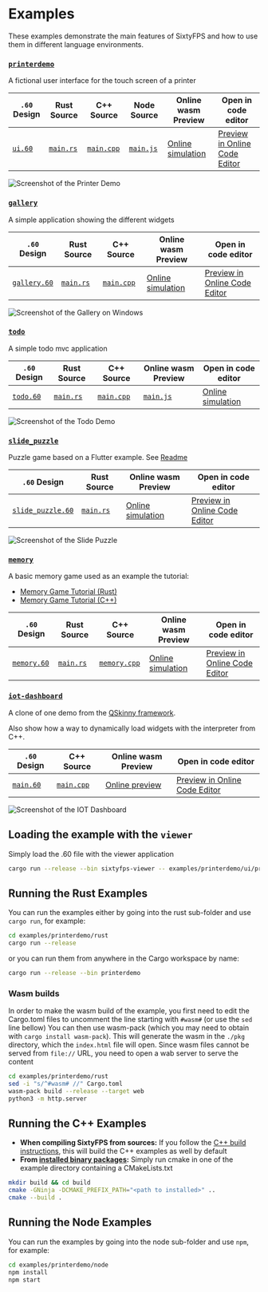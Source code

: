 # Examples

These examples demonstrate the main features of SixtyFPS and how to use them in different language environments.

### [`printerdemo`](./printerdemo)

A fictional user interface for the touch screen of a printer

| `.60` Design | Rust Source | C++ Source | Node Source | Online wasm Preview | Open in code editor |
| --- | --- | --- | --- | --- | --- |
| [`ui.60`](./printerdemo/ui/printerdemo.60) | [`main.rs`](./printerdemo/rust/main.rs) | [`main.cpp`](./printerdemo/cpp/main.cpp) | [`main.js`](./printerdemo/node/main.js) | [Online simulation](https://sixtyfps.io/snapshots/master/demos/printerdemo/) | [Preview in Online Code Editor](https://sixtyfps.io/snapshots/master/editor?load_url=https://raw.githubusercontent.com/sixtyfpsui/sixtyfps/master/examples/printerdemo/ui/printerdemo.60) |

![Screenshot of the Printer Demo](https://sixtyfps.io/resources/printerdemo_screenshot.png "Printer Demo")

### [`gallery`](./gallery)

A simple application showing the different widgets

| `.60` Design | Rust Source | C++ Source | Online wasm Preview | Open in code editor |
| --- | --- | --- | --- | --- |
| [`gallery.60`](./gallery/gallery.60) | [`main.rs`](./gallery/main.rs) | [`main.cpp`](./gallery/main.cpp) | [Online simulation](https://sixtyfps.io/snapshots/master/demos/gallery/) | [Preview in Online Code Editor](https://sixtyfps.io/snapshots/master/editor?load_url=https://raw.githubusercontent.com/sixtyfpsui/sixtyfps/master/examples/gallery/gallery.60) |

![Screenshot of the Gallery on Windows](https://sixtyfps.io/resources/gallery_win_screenshot.png "Gallery")

### [`todo`](./todo)

A simple todo mvc application

| `.60` Design | Rust Source | C++ Source | Online wasm Preview | Open in code editor |
| --- | --- | --- | --- | --- |
| [`todo.60`](./todo/ui/todo.60) | [`main.rs`](./todo/rust/main.rs) | [`main.cpp`](./todo/cpp/main.cpp) | [`main.js`](./todo/node/main.js) | [Online simulation](https://sixtyfps.io/snapshots/master/demos/todo/) | [Preview in Online Code Editor](https://sixtyfps.io/snapshots/master/editor?load_url=https://raw.githubusercontent.com/sixtyfpsui/sixtyfps/master/examples/todo/ui/todo.60) |

![Screenshot of the Todo Demo](https://sixtyfps.io/resources/todo_screenshot.png "Todo Demo")

### [`slide_puzzle`](./slide_puzzle)

Puzzle game based on a Flutter example. See [Readme](./slide_puzzle)

| `.60` Design | Rust Source | Online wasm Preview | Open in code editor |
| --- | --- | --- | --- 
| [`slide_puzzle.60`](./slide_puzzle/slide_puzzle.60) | [`main.rs`](./todo/rust/main.rs) | [Online simulation](https://sixtyfps.io/snapshots/master/demos/slide_puzzle/) | [Preview in Online Code Editor](https://sixtyfps.io/snapshots/master/editor?load_url=https://raw.githubusercontent.com/sixtyfpsui/sixtyfps/master/examples/slide_puzzle/slide_puzzle.60) |

![Screenshot of the Slide Puzzle](https://sixtyfps.io/resources/puzzle_screenshot.png "Slide Puzzle")

### [`memory`](./memory)

A basic memory game used as an example the tutorial:

* [Memory Game Tutorial (Rust)](https://sixtyfps.io/docs/tutorial/rust)
* [Memory Game Tutorial (C++)](https://sixtyfps.io/docs/tutorial/cpp)

| `.60` Design | Rust Source | C++ Source | Online wasm Preview | Open in code editor |
| --- | --- | --- | --- | --- |
| [`memory.60`](./memory/memory.60) | [`main.rs`](./memory/main.rs) | [`memory.cpp`](./memory/memory.cpp) | [Online simulation](https://sixtyfps.io/snapshots/master/demos/memory/) | [Preview in Online Code Editor](https://sixtyfps.io/snapshots/master/editor?load_url=https://raw.githubusercontent.com/sixtyfpsui/sixtyfps/master/examples/memory/memory.60) |

### [`iot-dashboard`](./iot-dashboard)

A clone of one demo from the [QSkinny framework](https://qskinny.github.io/).

Also show how a way to dynamically load widgets with the interpreter from C++.

| `.60` Design | C++ Source | Online wasm Preview | Open in code editor |
| --- | --- | --- | --- | 
| [`main.60`](./iot-dashboard/main.60) | [`main.cpp`](./iot-dashboard/main.cpp)   | [Online preview](https://sixtyfps.io/snapshots/master/editor/preview.html?load_url=https://raw.githubusercontent.com/sixtyfpsui/sixtyfps/master/examples/iot-dashboard/main.60) | [Preview in Online Code Editor](https://sixtyfps.io/snapshots/master/editor?load_url=https://raw.githubusercontent.com/sixtyfpsui/sixtyfps/master/examples/iot-dashboard/main.60) |

![Screenshot of the IOT Dashboard](https://sixtyfps.io/resources/iot-dashboard_screenshot.png "IOT Dashboard")

## Loading the example with the `viewer`

Simply load the .60 file with the viewer application

```sh
cargo run --release --bin sixtyfps-viewer -- examples/printerdemo/ui/printerdemo.60
```

## Running the Rust Examples

You can run the examples either by going into the rust sub-folder and use `cargo run`, for example:

```sh
cd examples/printerdemo/rust
cargo run --release
```

or you can run them from anywhere in the Cargo workspace by name:

```sh
cargo run --release --bin printerdemo
```

### Wasm builds

In order to make the wasm build of the example, you first need to edit the Cargo.toml
files to uncomment the line starting with `#wasm#` (or use the `sed` line bellow)
You can then use wasm-pack (which you may need to obtain with `cargo install wasm-pack`).
This will generate the wasm in the `./pkg` directory, which the `index.html` file will open.
Since wasm files cannot be served from `file://` URL, you need to open a wab server to serve
the content

```sh
cd examples/printerdemo/rust
sed -i "s/^#wasm# //" Cargo.toml
wasm-pack build --release --target web
python3 -m http.server
```

## Running the C++ Examples

* **When compiling SixtyFPS from sources:** If you follow the [C++ build instructions](/docs/building.md#c-build), this will build the C++
examples as well by default
* **From [installed binary packages](/api/sixtyfps-cpp/README.md#binary-packages):** Simply run cmake in one of the example directory containing a CMakeLists.txt

 ```sh
 mkdir build && cd build
 cmake -GNinja -DCMAKE_PREFIX_PATH="<path to installed>" ..
 cmake --build .
 ```

## Running the Node Examples

You can run the examples by going into the node sub-folder and use `npm`, for example:

```sh
cd examples/printerdemo/node
npm install
npm start
```
